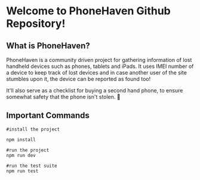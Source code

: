 # Welcome to PhoneHaven Github Repository!

## What is PhoneHaven?

PhoneHaven is a community driven project for gathering information of lost handheld devices such as phones, tablets and iPads. It uses IMEI number of a device to keep track of lost devices and in case another user of the site stumbles upon it, the device can be reported as found too!

It'll also serve as a checklist for buying a second hand phone, to ensure somewhat safety that the phone isn't stolen. 🥷

## Important Commands

```shell
#install the project

npm install

#run the project
npm run dev

#run the test suite
npm run test

```
